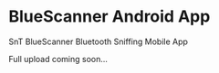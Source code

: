 # BlueScanner Android App
SnT BlueScanner Bluetooth Sniffing  Mobile App

Full upload coming soon...

